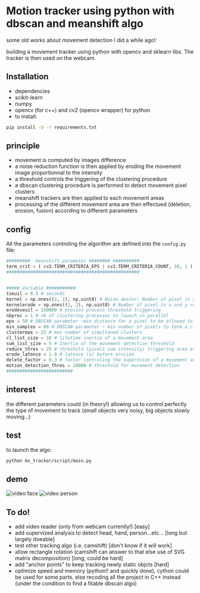 # Motion tracker using python with dbscan and meanshift algo

some old works about movement detection I did a while ago!:

building a movement tracker using python with opencv and sklearn libs.
The tracker is then used on the webcam.

## Installation

* dependencies
 * scikit-learn
 * numpy
 * opencv (for c++) and cv2 (opencv wrapper) for python
* to install:
```bash
pip install -U -r requirements.txt
```

## principle
* movement is computed by images difference
* a noise reduction function is then applied by eroding the movement image proportionnal to the intensity
* a threshold controls the triggering of the clustering procedure
* a dbscan clustering procedure is performed to detect movement pixel clusters
* meanshift trackers are then applied to each movement areas
* processing of the different movement area are then effectued (deletion, erosion, fusion) according to different parameters

## config
All the parameters controling the algorithm are defined into the `config.py` file:


```python
#########  meanshift parameter ######## ##########
term_crit = ( cv2.TERM_CRITERIA_EPS | cv2.TERM_CRITERIA_COUNT, 10, 1 )
##################################################


##### Variable ###########
tseuil = 0.5 # seconds
kernel = np.ones((2, 2), np.uint8) # Noise dealer: Number of pixel in x and y removed
kernelerode = np.ones((2, 2), np.uint8) # Number of pixel in x and y removed for each erode iter
erodeseuil = 150000 # erosion process threshold triggering
nbproc = 1 # nb of clustering processes to launch in parallel
eps = 50 # DBSCAN parameter ~min distance for a pixel to be allowed to integrate a cluster, control the "granularity" of the tracking area
min_samples = 60 # DBSCAN parameter ~ min number of pixels to form a cluster, prevent noisy clusters
clustermax = 25 # max number of simultaned clusters
cl_list_size = 10 # lifetime inertia of a movement area
sum_list_size = 5 # Inertia of the movement detection threshold
reduce_thres = 25 # threshold (pixels sum intensity) triggering area erosion
erode_latence = 1.0 # latence (s) before erosion
delete_factor = 0.3 # factor controling the suppresion of a movement area
motion_detection_thres = 18000 # threshold for movement detection
#########################
```

## interest 
the different parameters could (in theory!) allowing us to control perfectly the type of movement to track (small objects very noisy, big objects slowly moving...) 

## test

to launch the algo:
```bash
python mv_tracker/script/main.py
```

## demo

![video face](./demo/demo_face.gif)
![video person](./demo/demo_person.gif)

## To do! 

* add video reader (only from webcam currently!) [easy]
* add supervized analysis to detect head, hand, person...etc... [long but largely doeable]
* test other tracking algo (i.e. camshift) [don't know if it will work]
* allow rectangle rotation (camshift can answer to that else use of SVG matrix decomposition) [long, could be hard]
* add "anchor points" to keep tracking newly static objcts [hard] 
* optimize speed and memory (python!! and quickly done), cython could be used for some parts. else recoding all the project in C++ instead (under the condition to find a fitable dbscan algo)

